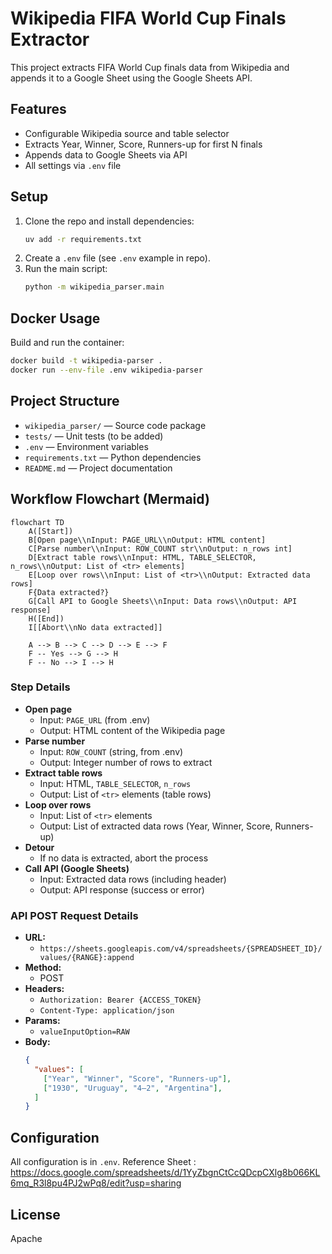 # Wikipedia FIFA World Cup Finals Extractor

This project extracts FIFA World Cup finals data from Wikipedia and appends it to a Google Sheet using the Google Sheets API.

## Features
- Configurable Wikipedia source and table selector
- Extracts Year, Winner, Score, Runners-up for first N finals
- Appends data to Google Sheets via API
- All settings via `.env` file

## Setup
1. Clone the repo and install dependencies:
   ```bash
   uv add -r requirements.txt
   ```
2. Create a `.env` file (see `.env` example in repo).
3. Run the main script:
   ```bash
   python -m wikipedia_parser.main
   ```

## Docker Usage
Build and run the container:
```bash
docker build -t wikipedia-parser .
docker run --env-file .env wikipedia-parser
```

## Project Structure
- `wikipedia_parser/` — Source code package
- `tests/` — Unit tests (to be added)
- `.env` — Environment variables
- `requirements.txt` — Python dependencies
- `README.md` — Project documentation

## Workflow Flowchart (Mermaid)

```mermaid
flowchart TD
    A([Start])
    B[Open page\\nInput: PAGE_URL\\nOutput: HTML content]
    C[Parse number\\nInput: ROW_COUNT str\\nOutput: n_rows int]
    D[Extract table rows\\nInput: HTML, TABLE_SELECTOR, n_rows\\nOutput: List of <tr> elements]
    E[Loop over rows\\nInput: List of <tr>\\nOutput: Extracted data rows]
    F{Data extracted?}
    G[Call API to Google Sheets\\nInput: Data rows\\nOutput: API response]
    H([End])
    I[[Abort\\nNo data extracted]]

    A --> B --> C --> D --> E --> F
    F -- Yes --> G --> H
    F -- No --> I --> H
```

### Step Details

- **Open page**
  - Input: `PAGE_URL` (from .env)
  - Output: HTML content of the Wikipedia page
- **Parse number**
  - Input: `ROW_COUNT` (string, from .env)
  - Output: Integer number of rows to extract
- **Extract table rows**
  - Input: HTML, `TABLE_SELECTOR`, `n_rows`
  - Output: List of `<tr>` elements (table rows)
- **Loop over rows**
  - Input: List of `<tr>` elements
  - Output: List of extracted data rows (Year, Winner, Score, Runners-up)
- **Detour**
  - If no data is extracted, abort the process
- **Call API (Google Sheets)**
  - Input: Extracted data rows (including header)
  - Output: API response (success or error)

### API POST Request Details

- **URL:**
  - `https://sheets.googleapis.com/v4/spreadsheets/{SPREADSHEET_ID}/values/{RANGE}:append`
- **Method:**
  - POST
- **Headers:**
  - `Authorization: Bearer {ACCESS_TOKEN}`
  - `Content-Type: application/json`
- **Params:**
  - `valueInputOption=RAW`
- **Body:**
  ```json
  {
    "values": [
      ["Year", "Winner", "Score", "Runners-up"],
      ["1930", "Uruguay", "4–2", "Argentina"],
    ]
  }
  ```


## Configuration
All configuration is in `.env`.
Reference Sheet : https://docs.google.com/spreadsheets/d/1YyZbgnCtCcQDcpCXlg8b066KL6mq_R3l8pu4PJ2wPq8/edit?usp=sharing

## License
Apache
